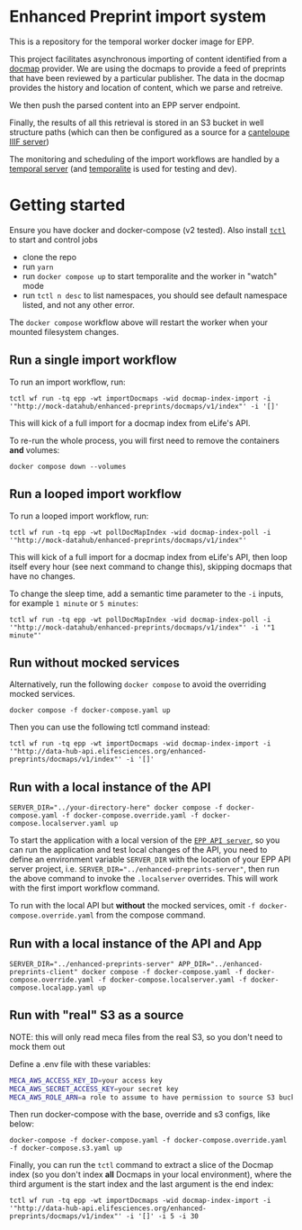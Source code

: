# Enhanced Preprint import system

This is a repository for the temporal worker docker image for EPP.

This project facilitates asynchronous importing of content identified from a [docmap](https://docmaps.knowledgefutures.org/pub/sgkf1pqa) provider. We are using the docmaps to provide a feed of preprints that have been reviewed by a particular publisher. The data in the docmap provides the history and location of content, which we parse and retreive.

We then push the parsed content into an EPP server endpoint.

Finally, the results of all this retrieval is stored in an S3 bucket in well structure paths (which can then be configured as a source for a [canteloupe IIIF server](https://github.com/elifesciences/enhanced-preprints-image-server))

The monitoring and scheduling of the import workflows are handled by a [temporal server](https://temporal.io/) (and [temporalite](https://github.com/temporalio/temporalite) is used for testing and dev).

# Getting started

Ensure you have docker and docker-compose (v2 tested). Also install [`tctl`](https://github.com/temporalio/tctl) to start and control jobs

- clone the repo
- run `yarn`
- run `docker compose up` to start temporalite and the worker in "watch" mode
- run `tctl n desc` to list namespaces, you should see default namespace listed, and not any other error.

The `docker compose` workflow above will restart the worker when your mounted filesystem changes.

## Run a single import workflow

To run an import workflow, run:

```shell
tctl wf run -tq epp -wt importDocmaps -wid docmap-index-import -i '"http://mock-datahub/enhanced-preprints/docmaps/v1/index"' -i '[]'
```

This will kick of a full import for a docmap index from eLife's API.

To re-run the whole process, you will first need to remove the containers **and** volumes:

```shell
docker compose down --volumes
```

## Run a looped import workflow

To run a looped import workflow, run:

```shell
tctl wf run -tq epp -wt pollDocMapIndex -wid docmap-index-poll -i '"http://mock-datahub/enhanced-preprints/docmaps/v1/index"'
```

This will kick of a full import for a docmap index from eLife's API, then loop itself every hour (see next command to change this), skipping docmaps that have no changes.

To change the sleep time, add a semantic time parameter to the `-i` inputs, for example `1 minute` or `5 minutes`:

```shell
tctl wf run -tq epp -wt pollDocMapIndex -wid docmap-index-poll -i '"http://mock-datahub/enhanced-preprints/docmaps/v1/index"' -i '"1 minute"'
```

## Run without mocked services

Alternatively, run the following `docker compose` to avoid the overriding mocked services.

```shell
docker compose -f docker-compose.yaml up
```

Then you can use the following tctl command instead:

```shell
tctl wf run -tq epp -wt importDocmaps -wid docmap-index-import -i '"http://data-hub-api.elifesciences.org/enhanced-preprints/docmaps/v1/index"' -i '[]'
```

## Run with a local instance of the API

```shell
SERVER_DIR="../your-directory-here" docker compose -f docker-compose.yaml -f docker-compose.override.yaml -f docker-compose.localserver.yaml up
```

To start the application with a local version of the [`EPP API server`](https://github.com/elifesciences/enhanced-preprints-server), so you can run the application and test local changes of the API, you need to define an environment variable `SERVER_DIR` with the location of your EPP API server project, i.e. `SERVER_DIR="../enhanced-preprints-server"`, then run the above command to invoke the `.localserver` overrides. This will work with the first import workflow command.

To run with the local API but **without** the mocked services, omit `-f docker-compose.override.yaml` from the compose command.

## Run with a local instance of the API and App

```shell
SERVER_DIR="../enhanced-preprints-server" APP_DIR="../enhanced-preprints-client" docker compose -f docker-compose.yaml -f docker-compose.override.yaml -f docker-compose.localserver.yaml -f docker-compose.localapp.yaml up
```

## Run with "real" S3 as a source

NOTE: this will only read meca files from the real S3, so you don't need to mock them out

Define a .env file with these variables:

```bash
MECA_AWS_ACCESS_KEY_ID=your access key
MECA_AWS_SECRET_ACCESS_KEY=your secret key
MECA_AWS_ROLE_ARN=a role to assume to have permission to source S3 buckets # optional
```

Then run docker-compose with the base, override and s3 configs, like below:

```shell
docker-compose -f docker-compose.yaml -f docker-compose.override.yaml -f docker-compose.s3.yaml up
```

Finally, you can run the `tctl` command to extract a slice of the Docmap index (so you don't index **all** Docmaps in your local environment), where the third argument is the start index and the last argument is the end index:

```shell
tctl wf run -tq epp -wt importDocmaps -wid docmap-index-import -i '"http://data-hub-api.elifesciences.org/enhanced-preprints/docmaps/v1/index"' -i '[]' -i 5 -i 30
```
